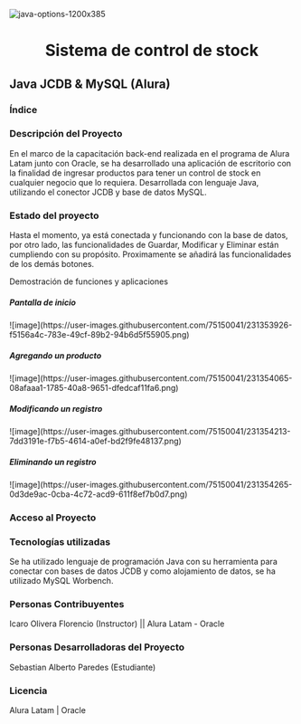 ![java-options-1200x385](https://user-images.githubusercontent.com/75150041/231352817-6367b1c3-dd4c-4dfa-b6ed-b0aa8d1ec779.jpg)

<h1 align="center">Sistema de control de stock</h1>
<h2>Java JCDB & MySQL (Alura)</h2>

<h3>Índice</h3>

<h3>Descripción del Proyecto</h3>

En el marco de la capacitación back-end realizada en el programa de Alura Latam junto con Oracle, se ha desarrollado una aplicación de escritorio con la finalidad de ingresar productos para tener un control de stock en cualquier negocio que lo requiera. Desarrollada con lenguaje Java, utilizando el conector JCDB y base de datos MySQL. 

<h3>Estado del proyecto</h3>

Hasta el momento, ya está conectada y funcionando con la base de datos, por otro lado, las funcionalidades de Guardar, Modificar y Eliminar están cumpliendo con su propósito. Proximamente se añadirá las funcionalidades de los demás botones.

Demostración de funciones y aplicaciones</h3>

<h5>Pantalla de inicio</h5>
![image](https://user-images.githubusercontent.com/75150041/231353926-f5156a4c-783e-49cf-89b2-94b6d5f55905.png)
<h5>Agregando un producto</h5>
![image](https://user-images.githubusercontent.com/75150041/231354065-08afaaa1-1785-40a8-9651-dfedcaf11fa6.png)
<h5>Modificando un registro</h5>
![image](https://user-images.githubusercontent.com/75150041/231354213-7dd3191e-f7b5-4614-a0ef-bd2f9fe48137.png)
<h5>Eliminando un registro</h5>
![image](https://user-images.githubusercontent.com/75150041/231354265-0d3de9ac-0cba-4c72-acd9-611f8ef7b0d7.png)

<h3>Acceso al Proyecto</h3>

<h3>Tecnologías utilizadas</h3>
Se ha utilizado lenguaje de programación Java con su herramienta para conectar con bases de datos JCDB y como alojamiento de datos, se ha utilizado MySQL Worbench.

<h3>Personas Contribuyentes</h3>

Icaro Olivera Florencio (Instructor) ||
Alura Latam - Oracle

<h3>Personas Desarrolladoras del Proyecto</h3>

Sebastian Alberto Paredes (Estudiante)

<h3>Licencia</h3>

Alura Latam | Oracle
